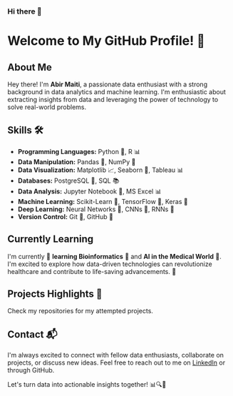 ### Hi there 👋


# Welcome to My GitHub Profile! 👋

## About Me
Hey there! I'm **Abir Maiti**, a passionate data enthusiast with a strong background in data analytics and machine learning. I'm enthusiastic about extracting insights from data and leveraging the power of technology to solve real-world problems.

## Skills 🛠️
- **Programming Languages:** Python 🐍, R 📊
- **Data Manipulation:** Pandas 🐼, NumPy 🔢
- **Data Visualization:** Matplotlib 📈, Seaborn 🌊, Tableau 📊
- **Databases:** PostgreSQL 🐘, SQL 📚
- **Data Analysis:** Jupyter Notebook 📓, MS Excel 📊
- **Machine Learning:** Scikit-Learn 🤖, TensorFlow 🧠, Keras 🌠
- **Deep Learning:** Neural Networks 🧠, CNNs 📸, RNNs 🔄
- **Version Control:** Git 📜, GitHub 🐙

## Currently Learning
I'm currently 🌿 **learning Bioinformatics** 🧬 and **AI in the Medical World** 🏥. I'm excited to explore how data-driven technologies can revolutionize healthcare and contribute to life-saving advancements. 🌟


## Projects Highlights 🚀
Check my repositories for my attempted projects.

## Contact 📬
I'm always excited to connect with fellow data enthusiasts, collaborate on projects, or discuss new ideas. Feel free to reach out to me on [LinkedIn]([https://www.linkedin.com/in/your-profile](https://www.linkedin.com/in/abir-maiti-7584a0201/)) or through GitHub.

Let's turn data into actionable insights together! 📊🔍🚀
